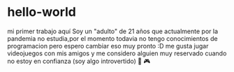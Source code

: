 # hello-world
mi primer trabajo aquí 
Soy un "adulto" de 21 años que actualmente por la pandemia no estudia,por el momento todavia no tengo conocimientos de programacion pero espero cambiar eso muy pronto :D 
me gusta jugar videojuegos con mis amigos y me considero alguien muy reservado cuando no estoy en confianza (soy algo introvertido)
🍕 🎮 

